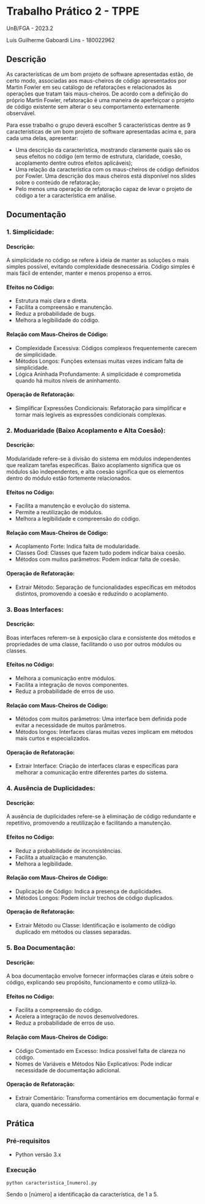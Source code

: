 # Trabalho Prático 2 - TPPE

UnB/FGA - 2023.2

Luís Guilherme Gaboardi Lins - 180022962

## Descrição
As características de um bom projeto de software apresentadas estão, de certo modo, associadas aos maus-cheiros de código apresentados por Martin Fowler em seu catálogo de refatorações e relacionados às operações que tratam tais maus-cheiros. De acordo com a definição do próprio Martin Fowler, refatoração é uma maneira de aperfeiçoar o projeto de código existente sem alterar o seu comportamento externamente observável.

Para esse trabalho o grupo deverá escolher 5 características dentre as 9 características de um bom projeto de software apresentadas acima e, para cada uma delas, apresentar:

- Uma descrição da característica, mostrando claramente quais são os seus efeitos no código (em termo de estrutura, claridade, coesão, acoplamento dentre outros efeitos aplicáveis);
- Uma relação da característica com os maus-cheiros de código definidos por Fowler. Uma descrição dos maus cheiros está disponível nos slides sobre o conteúdo de refatoração;
- Pelo menos uma operação de refatoração capaz de levar o projeto de código a ter a característica em análise.

## Documentação

### 1. Simplicidade:

#### Descrição:
A simplicidade no código se refere à ideia de manter as soluções o mais simples possível, evitando complexidade desnecessária. Código simples é mais fácil de entender, manter e menos propenso a erros.

#### Efeitos no Código:

- Estrutura mais clara e direta.
- Facilita a compreensão e manutenção.
- Reduz a probabilidade de bugs.
- Melhora a legibilidade do código.

#### Relação com Maus-Cheiros de Código:

- Complexidade Excessiva: Códigos complexos frequentemente carecem de simplicidade.
- Métodos Longos: Funções extensas muitas vezes indicam falta de simplicidade.
- Lógica Aninhada Profundamente: A simplicidade é comprometida quando há muitos níveis de aninhamento.

#### Operação de Refatoração:

- Simplificar Expressões Condicionais: Refatoração para simplificar e tornar mais legíveis as expressões condicionais complexas.

### 2. Moduaridade (Baixo Acoplamento e Alta Coesão):

#### Descrição:
Modularidade refere-se à divisão do sistema em módulos independentes que realizam tarefas específicas. Baixo acoplamento significa que os módulos são independentes, e alta coesão significa que os elementos dentro do módulo estão fortemente relacionados.

#### Efeitos no Código:

- Facilita a manutenção e evolução do sistema.
- Permite a reutilização de módulos.
- Melhora a legibilidade e compreensão do código.

#### Relação com Maus-Cheiros de Código:

- Acoplamento Forte: Indica falta de modularidade.
- Classes God: Classes que fazem tudo podem indicar baixa coesão.
- Métodos com muitos parâmetros: Podem indicar falta de coesão.

#### Operação de Refatoração:
- Extrair Método: Separação de funcionalidades específicas em métodos distintos, promovendo a coesão e reduzindo o acoplamento.

### 3. Boas Interfaces:

#### Descrição:
Boas interfaces referem-se à exposição clara e consistente dos métodos e propriedades de uma classe, facilitando o uso por outros módulos ou classes.

#### Efeitos no Código:

- Melhora a comunicação entre módulos.
- Facilita a integração de novos componentes.
- Reduz a probabilidade de erros de uso.

#### Relação com Maus-Cheiros de Código:

- Métodos com muitos parâmetros: Uma interface bem definida pode evitar a necessidade de muitos parâmetros.
- Métodos longos: Interfaces claras muitas vezes implicam em métodos mais curtos e especializados.

#### Operação de Refatoração:
- Extrair Interface: Criação de interfaces claras e específicas para melhorar a comunicação entre diferentes partes do sistema.

### 4. Ausência de Duplicidades:

#### Descrição:
A ausência de duplicidades refere-se à eliminação de código redundante e repetitivo, promovendo a reutilização e facilitando a manutenção.

#### Efeitos no Código:

- Reduz a probabilidade de inconsistências.
- Facilita a atualização e manutenção.
- Melhora a legibilidade.

#### Relação com Maus-Cheiros de Código:

- Duplicação de Código: Indica a presença de duplicidades.
- Métodos Longos: Podem incluir trechos de código duplicados.

#### Operação de Refatoração:
- Extrair Método ou Classe: Identificação e isolamento de código duplicado em métodos ou classes separadas.

### 5. Boa Documentação:

#### Descrição:
A boa documentação envolve fornecer informações claras e úteis sobre o código, explicando seu propósito, funcionamento e como utilizá-lo.

#### Efeitos no Código:

- Facilita a compreensão do código.
- Acelera a integração de novos desenvolvedores.
- Reduz a probabilidade de erros de uso.

#### Relação com Maus-Cheiros de Código:

- Código Comentado em Excesso: Indica possível falta de clareza no código.
- Nomes de Variáveis e Métodos Não Explicativos: Pode indicar necessidade de documentação adicional.

#### Operação de Refatoração:
- Extrair Comentário: Transforma comentários em documentação formal e clara, quando necessário.

## Prática

### Pré-requisitos

- Python versão 3.x

### Execução

```
python caracteristica_[numero].py
```

Sendo o [número] a identificação da característica, de 1 a 5. 
